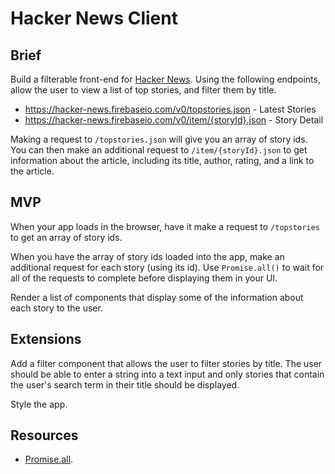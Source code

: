 # Hacker News Client

## Brief

Build a filterable front-end for [Hacker News](https://news.ycombinator.com/). Using the following endpoints, allow the user to view a list of top stories, and filter them by title.

- https://hacker-news.firebaseio.com/v0/topstories.json - Latest Stories
- https://hacker-news.firebaseio.com/v0/item/{storyId}.json - Story Detail

Making a request to `/topstories.json` will give you an array of story ids. You can then make an additional request to `/item/{storyId}.json` to get information about the article, including its title, author, rating, and a link to the article.

## MVP

When your app loads in the browser, have it make a request to `/topstories` to get an array of story ids.

When you have the array of story ids loaded into the app, make an additional request for each story (using its id). Use `Promise.all()` to wait for all of the requests to complete before displaying them in your UI.

Render a list of components that display some of the information about each story to the user.

## Extensions

Add a filter component that allows the user to filter stories by title. The user should be able to enter a string into a text input and only stories that contain the user's search term in their title should be displayed.

Style the app.

## Resources

- [Promise.all](https://developer.mozilla.org/en-US/docs/Web/JavaScript/Reference/Global_Objects/Promise/all).
